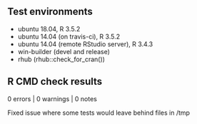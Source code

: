 ## Test environments
* ubuntu 18.04, R 3.5.2
* ubuntu 14.04 (on travis-ci), R 3.5.2
* ubuntu 14.04 (remote RStudio server), R 3.4.3
* win-builder (devel and release)
* rhub (rhub::check_for_cran())


## R CMD check results

0 errors | 0 warnings | 0 notes

Fixed issue where some tests would leave behind files in /tmp

